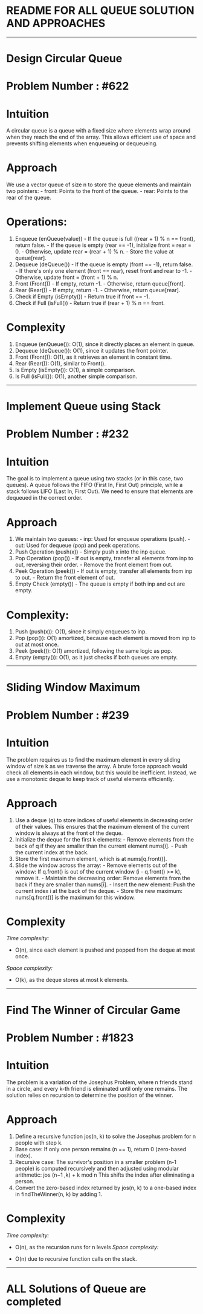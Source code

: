 # README FOR ALL QUEUE SOLUTION AND APPROACHES 
---

# Design Circular Queue
# Problem Number : #622
# Intuition
<!-- Describe your first thoughts on how to solve this problem. -->
A circular queue is a queue with a fixed size where elements wrap around when they reach the end of the array. 
This allows efficient use of space and prevents shifting elements when enqueueing or dequeueing.

# Approach
<!-- Describe your approach to solving the problem. -->
We use a vector queue of size n to store the queue elements and maintain two pointers:
        - front: Points to the front of the queue.
        - rear: Points to the rear of the queue.
# Operations:
1. Enqueue (enQueue(value))
        - If the queue is full ((rear + 1) % n == front), return false.
        - If the queue is empty (rear == -1), initialize front = rear = 0.
        - Otherwise, update rear = (rear + 1) % n.
        - Store the value at queue[rear].
2. Dequeue (deQueue())
        - If the queue is empty (front == -1), return false.
        - If there's only one element (front == rear), reset front and rear to -1.
        - Otherwise, update front = (front + 1) % n.
3. Front (Front())
        - If empty, return -1.
        - Otherwise, return queue[front].
4. Rear (Rear())
        - If empty, return -1.
        - Otherwise, return queue[rear].
5. Check if Empty (isEmpty())
        - Return true if front == -1.
6. Check if Full (isFull())
        - Return true if (rear + 1) % n == front.

# Complexity
1. Enqueue (enQueue()): O(1), since it directly places an element in queue.
2. Dequeue (deQueue()): O(1), since it updates the front pointer.
3. Front (Front()): O(1), as it retrieves an element in constant time.
4. Rear (Rear()): O(1), similar to Front().
5. Is Empty (isEmpty()): O(1), a simple comparison.
6. Is Full (isFull()): O(1), another simple comparison.
---
# Implement Queue using Stack
# Problem Number : #232

# Intuition
<!-- Describe your first thoughts on how to solve this problem. -->
The goal is to implement a queue using two stacks (or in this case, two queues). 
A queue follows the FIFO (First In, First Out) principle, while a stack follows LIFO (Last In, First Out).
We need to ensure that elements are dequeued in the correct order.

# Approach
<!-- Describe your approach to solving the problem. -->
1. We maintain two queues:
        - inp: Used for enqueue operations (push).
        - out: Used for dequeue (pop) and peek operations.
2. Push Operation (push(x))
        - Simply push x into the inp queue.
3. Pop Operation (pop())
        - If out is empty, transfer all elements from inp to out, reversing their order.
        - Remove the front element from out.
4. Peek Operation (peek())
        - If out is empty, transfer all elements from inp to out.
        - Return the front element of out.
5. Empty Check (empty())
        - The queue is empty if both inp and out are empty.


# Complexity:
1. Push (push(x)): O(1), since it simply enqueues to inp.
2. Pop (pop()): O(1) amortized, because each element is moved from inp to out at most once.
3. Peek (peek()): O(1) amortized, following the same logic as pop.
4. Empty (empty()): O(1), as it just checks if both queues are empty.

---

# Sliding Window Maximum
# Problem Number : #239

# Intuition
<!-- Describe your first thoughts on how to solve this problem. -->
The problem requires us to find the maximum element in every sliding window of size k as we traverse the array. 
A brute force approach would check all elements in each window, but this would be inefficient. 
Instead, we use a monotonic deque to keep track of useful elements efficiently.

# Approach
<!-- Describe your approach to solving the problem. -->
1. Use a deque (q) to store indices of useful elements in decreasing order of their values. This ensures that the maximum element of the current window is always at the front of the deque.
2. Initialize the deque for the first k elements:
        - Remove elements from the back of q if they are smaller than the current element nums[i].
        - Push the current index at the back.
3. Store the first maximum element, which is at nums[q.front()].
4. Slide the window across the array:
        - Remove elements out of the window: If q.front() is out of the current window (i - q.front() >= k), remove it.
        - Maintain the decreasing order: Remove elements from the back if they are smaller than nums[i].
        - Insert the new element: Push the current index i at the back of the deque.
        - Store the new maximum: nums[q.front()] is the maximum for this window.
   
# Complexity
*Time complexity:*
<!-- Add your time complexity here, e.g. $$O(n)$$ -->
- O(n), since each element is pushed and popped from the deque at most once.

*Space complexity:*
<!-- Add your space complexity here, e.g. $$O(n)$$ -->
- O(k), as the deque stores at most k elements.

---

# Find The Winner of Circular Game
# Problem Number : #1823

# Intuition
<!-- Describe your first thoughts on how to solve this problem. -->
The problem is a variation of the Josephus Problem, where n friends stand in a circle, and every k-th friend is eliminated until only one remains. 
The solution relies on recursion to determine the position of the winner.
# Approach
<!-- Describe your approach to solving the problem. -->
1. Define a recursive function jos(n, k) to solve the Josephus problem for n people with step k.
2. Base case: If only one person remains (n == 1), return 0 (zero-based index).
3. Recursive case: The survivor's position in a smaller problem (n-1 people) is computed recursively and then adjusted using modular arithmetic:
                jos (n−1 ,k) + k mod n
This shifts the index after eliminating a person.
4. Convert the zero-based index returned by jos(n, k) to a one-based index in findTheWinner(n, k) by adding 1.
   
# Complexity
*Time complexity:*
<!-- Add your time complexity here, e.g. $$O(n)$$ -->
- O(n), as the recursion runs for n levels
*Space complexity:*
<!-- Add your space complexity here, e.g. $$O(n)$$ -->
- O(n) due to recursive function calls on the stack.

---
# ALL Solutions of Queue are completed
